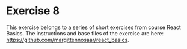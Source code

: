 # Exercise 8

This exercise belongs to a series of short exercises from course React Basics. The instructions and base files of the exercise are here: https://github.com/margittennosaar/react_basics.
